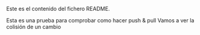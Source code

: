 Este es el contenido del fichero README.

Esta es una prueba para comprobar como hacer push & pull
Vamos a ver la colisión de un cambio
